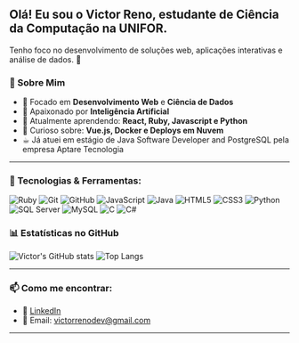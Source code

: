 ## Olá! Eu sou o Victor Reno, estudante de Ciência da Computação na UNIFOR. 
Tenho foco no desenvolvimento de soluções web, aplicações interativas e análise de dados. 🚀


### 🚀 Sobre Mim

- 🎯 Focado em **Desenvolvimento Web** e **Ciência de Dados**
- 🤖 Apaixonado por **Inteligência Artificial**
- 🌱 Atualmente aprendendo: **React, Ruby, Javascript e Python**
- 🔧 Curioso sobre: **Vue.js, Docker e Deploys em Nuvem**
- ☕︎ Já atuei em estágio de Java Software Developer and PostgreSQL pela empresa Aptare Tecnologia 
---



### 🚀 Tecnologias & Ferramentas:

![Ruby](https://img.shields.io/badge/Ruby-%23CC342D?style=for-the-badge&logo=ruby&logoColor=white)
![Git](https://img.shields.io/badge/Git-F05032?style=for-the-badge&logo=git&logoColor=white)
![GitHub](https://img.shields.io/badge/GitHub-100000?style=for-the-badge&logo=github&logoColor=white)
![JavaScript](https://img.shields.io/badge/JavaScript-F7DF1E?style=for-the-badge&logo=javascript&logoColor=black)
![Java](https://img.shields.io/badge/Java-ED8B00?style=for-the-badge&logo=openjdk&logoColor=white)
![HTML5](https://img.shields.io/badge/HTML5-E34F26?style=for-the-badge&logo=html5&logoColor=white)
![CSS3](https://img.shields.io/badge/CSS3-1572B6?style=for-the-badge&logo=css3&logoColor=white)
![Python](https://img.shields.io/badge/Python-3776AB?style=for-the-badge&logo=python&logoColor=white)
![SQL Server](https://img.shields.io/badge/SQL_Server-CC2927?style=for-the-badge&logo=microsoftsqlserver&logoColor=white)
![MySQL](https://img.shields.io/badge/MySQL-00000F?style=for-the-badge&logo=mysql&logoColor=white)
![C](https://img.shields.io/badge/C-00599C?style=for-the-badge&logo=c&logoColor=white)
![C#](https://img.shields.io/badge/C%23-239120?style=for-the-badge&logo=c-sharp&logoColor=white)




### 📊 Estatísticas no GitHub

![Victor's GitHub stats](https://github-readme-stats.vercel.app/api?username=victorreno2009&show_icons=true&theme=radical)
![Top Langs](https://github-readme-stats.vercel.app/api/top-langs/?username=victorreno2009&layout=compact&theme=radical)

---

### 📫 Como me encontrar:

- 💼 [LinkedIn](https://www.linkedin.com/in/victor-reno-c4544b11)
- 📧 Email: victorrenodev@gmail.com

---
